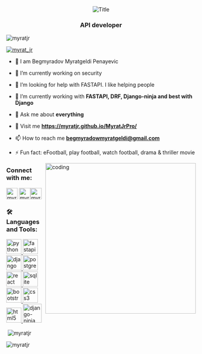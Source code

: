 <!-- <h1 align="center">Hi 👋, I'm Myrat_Jr</h1> -->
<div align="center">
  <img src="https://readme-typing-svg.herokuapp.com?font=TimesNewRoman&color=%2831C2FF&size=40&center=true&vCenter=true&height=60&width=600&lines=Hi👋+I'm+Myrat_Jr;I'm+API+developer!" alt="Title"></img>
</div>
<h3 align="center">API developer</h3>

<p align="left"> <img src="https://komarev.com/ghpvc/?username=myratjr&label=Profile%20views&color=0e75b6&style=flat" alt="myratjr" /> </p>

<p align="left"> <a href="https://twitter.com/myrat_jr" target="blank"><img src="https://img.shields.io/twitter/follow/myrat_jr?logo=twitter&style=for-the-badge" alt="myrat_jr" /></a> </p>

- 👋 I am Begmyradov Myratgeldi Penayevic

- 🔭 I’m currently working on security

- 🤝 I’m looking for help with FASTAPI. I like helping people

- 🌱 I’m currently working with **FASTAPI, DRF, Django-ninja and best with Django**

- 💬 Ask me about **everything**

- 🚀 Visit me **https://myratjr.github.io/MyratJrPro/**

- 📫 How to reach me **begmyradowmyratgeldi@gmail.com**

- ⚡ Fun fact: eFootball, play football, watch football, drama & thriller movie

<img align="right" alt="coding" width="400" src="https://cdn.dribbble.com/users/1019864/screenshots/3079099/media/9e5055da2ee6c899aab9403ceb7d0dc3.gif">

<h3 align="left">Connect with me:</h3>
<p align="left">
<a href="https://twitter.com/myrat_jr" target="blank"><img align="center" src="https://upload.wikimedia.org/wikipedia/commons/6/6b/Twitter_Logo_Blue.png" alt="myrat_jr" height="30" width="30" /></a>
<a href="https://www.linkedin.com/in/myratgeldi-begmyradov-penayewic/" target="blank"><img align="center" src="https://upload.wikimedia.org/wikipedia/commons/c/ca/LinkedIn_logo_initials.png" alt="myrat_jr" height="30" width="30" /></a><a href="https://stackoverflow.com/users/21633456/myrat-jr" target="blank"><img align="center" src="https://upload.wikimedia.org/wikipedia/commons/8/81/Stackoverflow_icon.png" alt="myrat_jr" height="30" width="30" /></a>
</p>

<h3 align="left">🛠 Languages and Tools:</h3>
<p align="left"><a href="https://www.python.org" target="_blank" rel="noreferrer"> <img src="https://upload.wikimedia.org/wikipedia/commons/c/c3/Python-logo-notext.svg" alt="python" width="40" height="40"/> </a><a href="https://fastapi.tiangolo.com/" target="_blank" rel="noreferrer"> <img src="https://cdn.worldvectorlogo.com/logos/fastapi.svg" alt="fastapi" width="40" height="40"/><a href="https://www.djangoproject.com/" target="_blank" rel="noreferrer"> <img src="https://cdn.worldvectorlogo.com/logos/django.svg" alt="django" width="40" height="40"/> </a><a href="https://www.postgresql.org" target="_blank" rel="noreferrer"> <img src="https://cdn.worldvectorlogo.com/logos/postgresql.svg" alt="postgresql" width="40" height="40"/> </a><a href="https://reactjs.org/" target="_blank" rel="noreferrer"> <img src="https://upload.wikimedia.org/wikipedia/commons/a/a7/React-icon.svg" alt="react" width="40" height="40"/> </a> <a href="https://www.sqlite.org/" target="_blank" rel="noreferrer"> <img src="https://www.vectorlogo.zone/logos/sqlite/sqlite-icon.svg" alt="sqlite" width="40" height="40"/> </a> <a href="https://getbootstrap.com" target="_blank" rel="noreferrer"> <img src="https://upload.wikimedia.org/wikipedia/commons/b/b2/Bootstrap_logo.svg" alt="bootstrap" width="40" height="40"/> </a> <a href="https://www.w3schools.com/css/" target="_blank" rel="noreferrer"> <img src="https://upload.wikimedia.org/wikipedia/commons/6/62/CSS3_logo.svg" alt="css3" width="40" height="40"/> </a> <a href="https://www.w3.org/html/" target="_blank" rel="noreferrer"> <img src="https://upload.wikimedia.org/wikipedia/commons/6/61/HTML5_logo_and_wordmark.svg" alt="html5" width="40" height="40"/> </a><a href="https://django-ninja.rest-framework.com/" target="_blank" rel="noreferrer"> <img src="https://camo.githubusercontent.com/d9ab5077aaa9a95b16eff5a0054a300ab08f50c2236c8cb59c75795bd54c12c5/68747470733a2f2f646a616e676f2d6e696e6a612e726573742d6672616d65776f726b2e636f6d2f696d672f6c6f676f2d6269672e706e67" alt="django-ninja" width="50" height="50"/> </a> </p>
<!-- 
<p><img align="left" src="https://github-readme-stats.vercel.app/api/top-langs?username=myratjr&show_icons=true&locale=en&layout=compact" alt="myratjr" /></p> -->

<p>&nbsp;<img align="center" src="https://github-readme-stats.vercel.app/api?username=myratjr&show_icons=true&locale=en" alt="myratjr" /></p>

<p><img align="center" src="https://github-readme-streak-stats.herokuapp.com/?user=myratjr&" alt="myratjr" /></p> 
